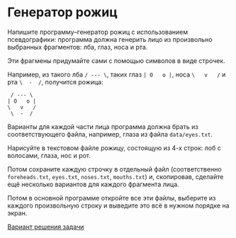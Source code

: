 # Генератор рожиц 

Напишите программу–генератор рожиц с использованием псевдографики: программа должна генерить лицо из произвольно выбранных фрагментов: лба, глаз, носа и рта.

Эти фрагмены придумайте сами с помощью символов в виде строчек. 

Например, из такого лба `/ --- \`, таких глаз `| O   o |`, носа `\   v   /` и рта  ` \  -  / `, получится рожица:

```
 / --- \
| O   o |
\   v   /
 \  -  /
```

Варианты для каждой части лица программа должна брать из соответствующего файла, например, глаза из файла `data/eyes.txt`.

<div class="rubyrush-task-hint">

Нарисуйте в текстовом файле рожицу, состоящую из 4-х строк: лоб с волосами, глаза, нос и рот. 

Потом сохраните каждую строчку в отдельный файл (соответственно `foreheads.txt`, `eyes.txt`, `noses.txt`, `mouths.txt`) и, скопировав, сделайте ещё несколько вариантов для каждого фрагмента лица.

Потом в основной программе откройте все эти файлы, выберите из каждого произвольную строку и выведите это всё в нужном порядке на экран.

</div>


<div class="rubyrush-task-answer">


<p>
<a href="https://github.com/aristofun/rubyrush-path/tree/master/steps/read-files-02/solution/" class="rubyrush-task-solution-link">Вариант решения задачи</a>
</p>

</div>
